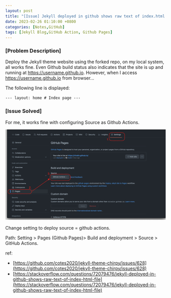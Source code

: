 ```yaml
---
layout: post
title: "[Issue] Jekyll deployed in github shows raw text of index.html file"
date: 2023-02-26 01:10:00 +0800
categories: [Notes,GitHub]
tags: [Jekyll Blog,GitHub Action, Github Pages]
---
```


### [Problem Description]

Deploy the Jekyll theme website using the forked repo, on my local system, all works fine.
Even Github build status also indicates that the site is up and running at https://username.github.io. 
However, when I access https://username.github.io from browser...

The following line is displayed:
```html
--- layout: home # Index page ---
```

### [Issue Solved]

For me, it works fine with configuring Source as Github Actions.

![img-description](/assets/img/github-actions.png)

Change setting to deploy source = github actions.

Path:
Setting > Pages (Github Pages)> Build and deployment > Source > GitHub Actions.

ref:
- [https://github.com/cotes2020/jekyll-theme-chirpy/issues/628](https://github.com/cotes2020/jekyll-theme-chirpy/issues/628)
- [https://stackoverflow.com/questions/72079476/jekyll-deployed-in-github-shows-raw-text-of-index-html-file](https://stackoverflow.com/questions/72079476/jekyll-deployed-in-github-shows-raw-text-of-index-html-file)
